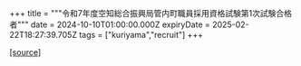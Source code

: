 +++
title = """令和7年度空知総合振興局管内町職員採用資格試験第1次試験合格者"""
date = 2024-10-10T01:00:00.000Z
expiryDate = 2025-02-22T18:27:39.705Z
tags = ["kuriyama","recruit"]
+++


[[source]](https://www.town.kuriyama.hokkaido.jp/site/saiyou/29107.html)

